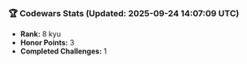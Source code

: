 ### 🏆 Codewars Stats (Updated: 2025-09-24 14:07:09 UTC)

- **Rank:** 8 kyu
- **Honor Points:** 3
- **Completed Challenges:** 1
